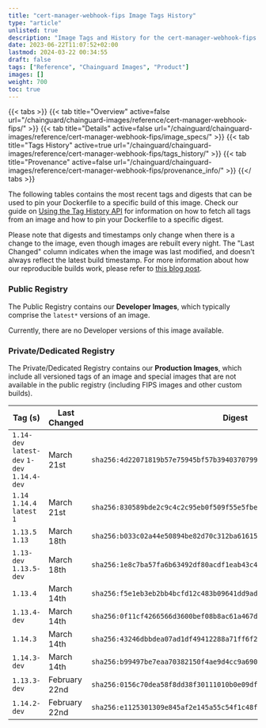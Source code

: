 ```yaml
---
title: "cert-manager-webhook-fips Image Tags History"
type: "article"
unlisted: true
description: "Image Tags and History for the cert-manager-webhook-fips Chainguard Image"
date: 2023-06-22T11:07:52+02:00
lastmod: 2024-03-22 00:34:55
draft: false
tags: ["Reference", "Chainguard Images", "Product"]
images: []
weight: 700
toc: true
---
```


{{< tabs >}}
{{< tab title="Overview" active=false url="/chainguard/chainguard-images/reference/cert-manager-webhook-fips/" >}}
{{< tab title="Details" active=false url="/chainguard/chainguard-images/reference/cert-manager-webhook-fips/image_specs/" >}}
{{< tab title="Tags History" active=true url="/chainguard/chainguard-images/reference/cert-manager-webhook-fips/tags_history/" >}}
{{< tab title="Provenance" active=false url="/chainguard/chainguard-images/reference/cert-manager-webhook-fips/provenance_info/" >}}
{{</ tabs >}}

The following tables contains the most recent tags and digests that can be used to pin your Dockerfile to a specific build of this image. Check our guide on [Using the Tag History API](/chainguard/chainguard-images/using-the-tag-history-api/) for information on how to fetch all tags from an image and how to pin your Dockerfile to a specific digest.

Please note that digests and timestamps only change when there is a change to the image, even though images are rebuilt every night. The "Last Changed" column indicates when the image was last modified, and doesn't always reflect the latest build timestamp. For more information about how our reproducible builds work, please refer to [this blog post](https://www.chainguard.dev/unchained/reproducing-chainguards-reproducible-image-builds).

### Public Registry
The Public Registry contains our **Developer Images**, which typically comprise the `latest*` versions of an image.

Currently, there are no Developer versions of this image available.

### Private/Dedicated Registry
The Private/Dedicated Registry contains our **Production Images**, which include all versioned tags of an image and special images that are not available in the public registry (including FIPS images and other custom builds).

| Tag (s)                                       | Last Changed  | Digest                                                                    |
|-----------------------------------------------|---------------|---------------------------------------------------------------------------|
|  `1.14-dev` `latest-dev` `1-dev` `1.14.4-dev` | March 21st    | `sha256:4d22071819b57e75945bf57b39403707996bc937be7d4b5f17b9594b789a13ad` |
|  `1.14` `1.14.4` `latest` `1`                 | March 21st    | `sha256:830589bde2c9c4c2c95eb0f509f55e5fbee2f9d768ca86edc3b879bda0a31508` |
|  `1.13.5` `1.13`                              | March 18th    | `sha256:b033c02a44e50894be82d70c312ba61615a7bd8f1ceb36aaf097b4e85af876bc` |
|  `1.13-dev` `1.13.5-dev`                      | March 18th    | `sha256:1e8c7ba57fa6b63492df80acdf1eab43c49a1d68a11257052255fe6289bd9ff4` |
|  `1.13.4`                                     | March 14th    | `sha256:f5e1eb3eb2bb4bcfd12c483b09641dd9ad8e8fe591dd248244633f35f697cf0b` |
|  `1.13.4-dev`                                 | March 14th    | `sha256:0f11cf4266566d3600bef08b8ac61a467de4a662bd3a1d2383eef11df47e807e` |
|  `1.14.3`                                     | March 14th    | `sha256:43246dbbdea07ad1df49412288a71ff6f2d16a9043f88a5838b4414f8876c3ca` |
|  `1.14.3-dev`                                 | March 14th    | `sha256:b99497be7eaa70382150f4ae9d4cc9a690c08b39fff9d6d9e5f818f58ac7d0e0` |
|  `1.13.3-dev`                                 | February 22nd | `sha256:0156c70dea58f8dd38f30111010b0e09df1beab59f9031e955157d513380134f` |
|  `1.14.2-dev`                                 | February 22nd | `sha256:e1125301309e845af2e145a55c54f1c48fa10d40d5806bc38c283e058481b470` |

